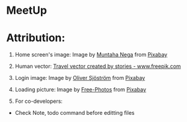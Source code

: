 # MeetUp
# Attribution:
1. Home screen's image: 
Image by <a href="https://pixabay.com/users/mnega16-13601460/?utm_source=link-attribution&amp;utm_medium=referral&amp;utm_campaign=image&amp;utm_content=4509879">Muntaha Nega</a> from <a href="https://pixabay.com/?utm_source=link-attribution&amp;utm_medium=referral&amp;utm_campaign=image&amp;utm_content=4509879">Pixabay</a>

2. Human vector:
<a href="https://www.freepik.com/free-photos-vectors/travel">Travel vector created by stories - www.freepik.com</a>

3. Login image:
Image by <a href="https://pixabay.com/users/ollivves-8807492/?utm_source=link-attribution&amp;utm_medium=referral&amp;utm_campaign=image&amp;utm_content=3354062">Oliver Sjöström</a> from <a href="https://pixabay.com/?utm_source=link-attribution&amp;utm_medium=referral&amp;utm_campaign=image&amp;utm_content=3354062">Pixabay</a>

4. Loading picture:
Image by <a href="https://pixabay.com/photos/?utm_source=link-attribution&amp;utm_medium=referral&amp;utm_campaign=image&amp;utm_content=1031185">Free-Photos</a> from <a href="https://pixabay.com/?utm_source=link-attribution&amp;utm_medium=referral&amp;utm_campaign=image&amp;utm_content=1031185">Pixabay</a>


1. For co-developers: 
- Check Note, todo command before editting files
